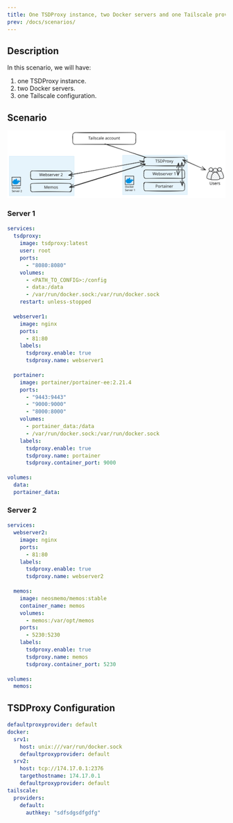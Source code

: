 ```yaml
---
title: One TSDProxy instance, two Docker servers and one Tailscale provider
prev: /docs/scenarios/
---
```

## Description

In this scenario, we will have:

1. one TSDProxy instance.
2. two Docker servers.
3. one Tailscale configuration.

## Scenario

![multiple docker server with a single TSDProxy instance](1i-2docker-1tailscale.svg)

### Server 1

```yaml  {filename="docker-compose.yaml"}
services:
  tsdproxy:
    image: tsdproxy:latest
    user: root
    ports:
      - "8080:8080"
    volumes:
      - <PATH_TO_CONFIG>:/config
      - data:/data
      - /var/run/docker.sock:/var/run/docker.sock
    restart: unless-stopped

  webserver1:
    image: nginx
    ports:
      - 81:80
    labels:
      tsdproxy.enable: true
      tsdproxy.name: webserver1

  portainer:
    image: portainer/portainer-ee:2.21.4
    ports:
      - "9443:9443"
      - "9000:9000"
      - "8000:8000"
    volumes:
      - portainer_data:/data
      - /var/run/docker.sock:/var/run/docker.sock
    labels:
      tsdproxy.enable: true
      tsdproxy.name: portainer
      tsdproxy.container_port: 9000

volumes:
  data:
  portainer_data:
```

### Server 2

```yaml  {filename="docker-compose.yaml"}
services:
  webserver2:
    image: nginx
    ports:
      - 81:80
    labels:
      tsdproxy.enable: true
      tsdproxy.name: webserver2

  memos:
    image: neosmemo/memos:stable
    container_name: memos
    volumes:
      - memos:/var/opt/memos
    ports:
      - 5230:5230
    labels:
      tsdproxy.enable: true
      tsdproxy.name: memos
      tsdproxy.container_port: 5230

volumes:
  memos:
```

## TSDProxy Configuration

```yaml  {filename="/config/tsdproxy.yaml"}
defaultproxyprovider: default
docker:
  srv1: 
    host: unix:///var/run/docker.sock
    defaultproxyprovider: default
  srv2: 
    host: tcp://174.17.0.1:2376
    targethostname: 174.17.0.1
    defaultproxyprovider: default
tailscale:
  providers:
    default: 
      authkey: "sdfsdgsdfgdfg"
```
